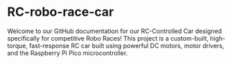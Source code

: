 # RC-robo-race-car
Welcome to our GitHub documentation for our RC-Controlled Car designed specifically for competitive Robo Races! This project is a custom-built, high-torque, fast-response RC car built using powerful DC motors, motor drivers, and the Raspberry Pi Pico microcontroller.
